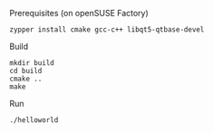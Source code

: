 Prerequisites (on openSUSE Factory)

    zypper install cmake gcc-c++ libqt5-qtbase-devel

Build

    mkdir build
    cd build
    cmake ..
    make

Run

    ./helloworld
